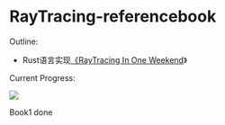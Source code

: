 # RayTracing-referencebook

Outline:

- Rust语言实现[《RayTracing In One Weekend](https://raytracing.github.io/books/RayTracingInOneWeekend.html)》

Current Progress:

![](https://s1.ax1x.com/2022/07/10/jsV429.jpg)


Book1 done

